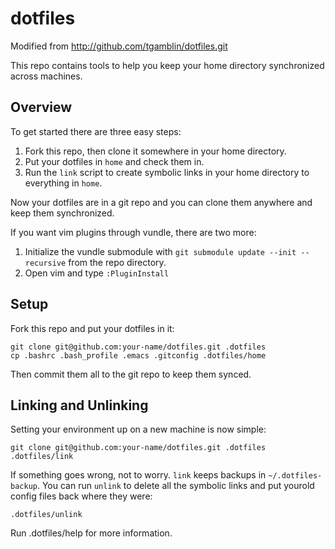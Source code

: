 dotfiles
=====================================
Modified from http://github.com/tgamblin/dotfiles.git

This repo contains tools to help you keep your home directory
synchronized across machines.

Overview
-------------------------------------
To get started there are three easy steps:

1. Fork this repo, then clone it somewhere in your home directory.
2. Put your dotfiles in `home` and check them in.
3. Run the `link` script to create symbolic links in your home directory
   to everything in `home`.

Now your dotfiles are in a git repo and you can clone them anywhere and keep them synchronized.

If you want vim plugins through vundle, there are two more:
1. Initialize the vundle submodule with `git submodule update --init --recursive` from the repo directory.
2. Open vim and type `:PluginInstall`

Setup
-------------------------------------
Fork this repo and put your dotfiles in it:

    git clone git@github.com:your-name/dotfiles.git .dotfiles
    cp .bashrc .bash_profile .emacs .gitconfig .dotfiles/home

Then commit them all to the git repo to keep them synced.

Linking and Unlinking
-------------------------------------
Setting your environment up on a new machine is now simple:
    
    git clone git@github.com:your-name/dotfiles.git .dotfiles
    .dotfiles/link

If something goes wrong, not to worry.  `link` keeps backups in `~/.dotfiles-backup`.  You can run `unlink` to delete all the symbolic links and put yourold config files back where they were:

    .dotfiles/unlink

Run .dotfiles/help for more information.
